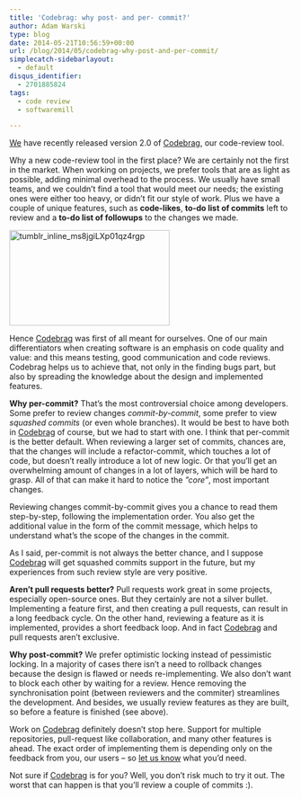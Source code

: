 ```yaml
---
title: 'Codebrag: why post- and per- commit?'
author: Adam Warski
type: blog
date: 2014-05-21T10:56:59+00:00
url: /blog/2014/05/codebrag-why-post-and-per-commit/
simplecatch-sidebarlayout:
  - default
disqus_identifier:
  - 2701885824
tags:
  - code review
  - softwaremill

---
```

[We][1] have recently released version 2.0 of [Codebrag][2], our code-review tool.

Why a new code-review tool in the first place? We are certainly not the first in the market. When working on projects, we prefer tools that are as light as possible, adding minimal overhead to the process. We usually have small teams, and we couldn’t find a tool that would meet our needs; the existing ones were either too heavy, or didn’t fit our style of work. Plus we have a couple of unique features, such as **code-likes**, **to-do list of commits** left to review and a **to-do list of followups** to the changes we made.

<a href="http://www.warski.org/blog/2014/05/codebrag-why-post-and-per-commit/tumblr_inline_ms8jgilxp01qz4rgp/" rel="attachment wp-att-1142"><img loading="lazy" decoding="async" src="http://www.warski.org/blog/wp-content/uploads/2013/10/tumblr_inline_ms8jgiLXp01qz4rgp.jpg" alt="tumblr_inline_ms8jgiLXp01qz4rgp" width="285" height="170" class="aligncenter size-full wp-image-1142" srcset="https://www.warski.org/blog/wp-content/uploads/2013/10/tumblr_inline_ms8jgiLXp01qz4rgp.jpg 285w, https://www.warski.org/blog/wp-content/uploads/2013/10/tumblr_inline_ms8jgiLXp01qz4rgp-210x125.jpg 210w" sizes="(max-width: 285px) 100vw, 285px" /></a>

Hence [Codebrag][2] was first of all meant for ourselves. One of our main differentiators when creating software is an emphasis on code quality and value: and this means testing, good communication and code reviews. Codebrag helps us to achieve that, not only in the finding bugs part, but also by spreading the knowledge about the design and implemented features.

**Why per-commit?** That’s the most controversial choice among developers. Some prefer to review changes _commit-by-commit_, some prefer to view _squashed commits_ (or even whole branches). It would be best to have both in [Codebrag][2] of course, but we had to start with one. I think that per-commit is the better default. When reviewing a larger set of commits, chances are, that the changes will include a refactor-commit, which touches a lot of code, but doesn’t really introduce a lot of new logic. Or that you’ll get an overwhelming amount of changes in a lot of layers, which will be hard to grasp. All of that can make it hard to notice the _”core”_, most important changes.

Reviewing changes commit-by-commit gives you a chance to read them step-by-step, following the implementation order. You also get the additional value in the form of the commit message, which helps to understand what’s the scope of the changes in the commit.

As I said, per-commit is not always the better chance, and I suppose [Codebrag][2] will get squashed commits support in the future, but my experiences from such review style are very positive.

**Aren’t pull requests better?** Pull requests work great in some projects, especially open-source ones. But they certainly are not a silver bullet. Implementing a feature first, and then creating a pull requests, can result in a long feedback cycle. On the other hand, reviewing a feature as it is implemented, provides a short feedback loop. And in fact [Codebrag][2] and pull requests aren’t exclusive.

**Why post-commit?** We prefer optimistic locking instead of pessimistic locking. In a majority of cases there isn’t a need to rollback changes because the design is flawed or needs re-implementing. We also don’t want to block each other by waiting for a review. Hence removing the synchronisation point (between reviewers and the commiter) streamlines the development. And besides, we usually review features as they are built, so before a feature is finished (see above).

Work on [Codebrag][2] definitely doesn’t stop here. Support for multiple repositories, pull-request like collaboration, and many other features is ahead. The exact order of implementing them is depending only on the feedback from you, our users &#8211; so [let us know][3] what you’d need.

Not sure if [Codebrag][2] is for you? Well, you don’t risk much to try it out. The worst that can happen is that you’ll review a couple of commits :).

 [1]: http://softwaremill.com/
 [2]: http://www.codebrag.com/
 [3]: mailto:ask@codebrag.com
